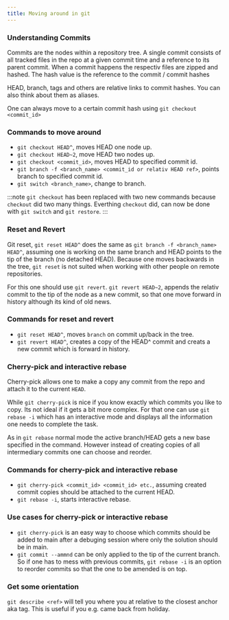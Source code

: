 ```yaml
---
title: Moving around in git
---
```

### Understanding Commits

Commits are the nodes within a repository tree. A single commit consists of all tracked files in the repo at a given commit time and a reference to its parent commit. When a commit happens the respectiv files are zipped and hashed. The hash value is the reference to the commit / commit hashes

HEAD, branch, tags and others are relative links to commit hashes. You can also think about them as aliases.

One can always move to a certain commit hash using ```git checkout <commit_id>```

### Commands to move around

- ```git checkout HEAD^```, moves HEAD one node up.
- ```git checkout HEAD~2```, move HEAD two nodes up.
- ```git checkout <commit_id>```, moves HEAD to specified commit id.
- ```git branch -f <branch_name> <commit_id or relativ HEAD ref>```, points branch to specified commit id.
- ```git switch <branch_name>```, change to branch.

:::note
`git checkout` has been replaced with two new commands because `checkout` did two many things. Everthing `checkout` did, can now be done with `git switch` and `git restore`.
:::


### Reset and Revert

Git reset, ```git reset HEAD^``` does the same as ```git branch -f <branch_name> HEAD^```, assuming one is working on the same branch and HEAD points to the tip of the branch (no detached HEAD). Because one moves backwards in the tree, `git reset` is not suited when working with other people on remote repositories.

For this one should use `git revert`. ```git revert HEAD~2```, appends the relativ commit to the tip of the node as a new commit, so that one move forward in history although its kind of old news.

### Commands for reset and revert
- ```git reset HEAD^```, moves `branch` on commit up/back in the tree.
- ```git revert HEAD^```, creates a copy of the HEAD^ commit and creats a new commit which is forward in history.

### Cherry-pick and interactive rebase

Cherry-pick allows one to make a copy any commit from the repo and attach it to the current `HEAD`.

While `git cherry-pick` is nice if you know exactly which commits you like to copy. Its not ideal if it gets a bit more complex. For that one can use `git rebase -i` which has an interactive mode and displays all the information one needs to complete the task.

As in `git rebase` normal mode the active branch/HEAD gets a new base specified in the command. However instead of creating copies of all intermediary commits one can choose and reorder.

### Commands for cherry-pick and interactive rebase
- ```git cherry-pick <commit_id> <commit_id> etc.```, assuming created commit copies should be attached to the current HEAD.
- ```git rebase -i```, starts interactive rebase.
    
### Use cases for cherry-pick or interactive rebase
- `git cherry-pick` is an easy way to choose which commits should be added to main after a debuging session where only the solution should be in main.
- `git commit --ammnd` can be only applied to the tip of the current branch. So if one has to mess with previous commits, `git rebase -i` is an option to reorder commits so that the one to be amended is on top.
    
### Get some orientation
```git describe <ref>``` will tell you where you at relative to the closest anchor aka tag. This is useful if you e.g. came back from holiday.